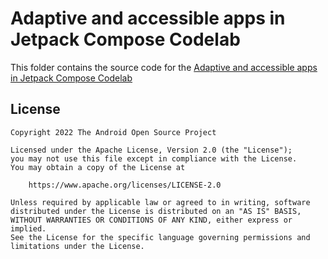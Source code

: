 # Adaptive and accessible apps in Jetpack Compose Codelab

This folder contains the source code for
the [Adaptive and accessible apps in Jetpack Compose Codelab](https://codelabs.developers.google.com/jetpack-compose-adaptability)

## License

```
Copyright 2022 The Android Open Source Project

Licensed under the Apache License, Version 2.0 (the "License");
you may not use this file except in compliance with the License.
You may obtain a copy of the License at

    https://www.apache.org/licenses/LICENSE-2.0

Unless required by applicable law or agreed to in writing, software
distributed under the License is distributed on an "AS IS" BASIS,
WITHOUT WARRANTIES OR CONDITIONS OF ANY KIND, either express or implied.
See the License for the specific language governing permissions and
limitations under the License.
```